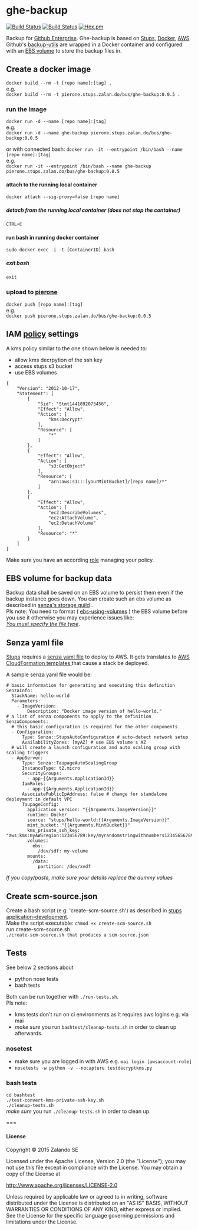 # ghe-backup

[![Build Status](https://travis-ci.org/zalando/ghe-backup.svg?branch=master)](https://travis-ci.org/zalando/ghe-backup)   [![Build Status](https://buildhive.cloudbees.com/job/zalando/job/ghe-backup/badge/icon)](https://buildhive.cloudbees.com/job/zalando/job/ghe-backup/)   [![Hex.pm](https://img.shields.io/hexpm/l/plug.svg)](https://github.com/zalando/ghe-backup/blob/master/LICENSE.txt)   

Backup for [Github Enterprise](https://enterprise.github.com/).
Ghe-backup is based on [Stups](https://stups.io/), [Docker](https://www.docker.com/), [AWS](https://aws.amazon.com).
Github's [backup-utils](https://github.com/github/backup-utils) are wrapped in a
Docker container and configured with an
[EBS volume](https://aws.amazon.com/de/ebs/) to store the backup files in.

## Create a docker image
```docker build --rm -t [repo name]:[tag] . ```  
e.g.  
```docker build --rm -t pierone.stups.zalan.do/bus/ghe-backup:0.0.5 . ```

### run the image  
```docker run -d --name [repo name]:[tag] ```  
e.g.  
```docker run -d --name ghe-backup pierone.stups.zalan.do/bus/ghe-backup:0.0.5 ```

or with connected bash:
```docker run -it --entrypoint /bin/bash --name [repo name]:[tag] ```    
e.g.  
```docker run -it --entrypoint /bin/bash --name ghe-backup pierone.stups.zalan.do/bus/ghe-backup:0.0.5 ```

#### attach to the running local container
```docker attach --sig-proxy=false [repo name] ```  
##### detach from the running local container (does not stop the container)
```CTRL+C ```  

#### run bash in running docker container
```sudo docker exec -i -t [ContainerID] bash ```
##### exit bash
```exit ```

### upload to [pierone](https://github.com/zalando-stups/pierone)
```docker push [repo name]:[tag]```  
e.g.  
```docker push pierone.stups.zalan.do/bus/ghe-backup:0.0.5```

## IAM [policy](http://docs.aws.amazon.com/IAM/latest/UserGuide/reference_policies.html) settings

A kms policy similar to the one shown below is needed to:   
* allow kms decrpytion of the ssh key
* access stups s3 bucket
* use EBS volumes
```  
{  
    "Version": "2012-10-17",  
    "Statement": [  
        {  
            "Sid": "Stmt1441892073456",  
            "Effect": "Allow",  
            "Action": [  
                "kms:Decrypt"  
            ],  
            "Resource": [   
                "*"  
            ]  
        },  
        {  
            "Effect": "Allow",  
            "Action": [  
                "s3:GetObject"  
            ],  
            "Resource": [  
                "arn:aws:s3:::[yourMintBucket]/[repo name]/*"  
            ]  
        },  
        {  
            "Effect": "Allow",  
            "Action": [  
                "ec2:DescribeVolumes",  
                "ec2:AttachVolume",  
                "ec2:DetachVolume"  
            ],  
            "Resource": "*"  
        }  
    ]  
}  
```   

Make sure you have an according [role](http://docs.aws.amazon.com/IAM/latest/UserGuide/id_roles.html) managing your policy.

## EBS volume for backup data
Backup data shall be saved on an EBS volume to persist them even if the backup
instance goes down. You can create such an ebs volume as described in [senza's storage guild](https://docs.stups.io/en/latest/user-guide/storage.html) .  
Pls note: You need to format ( [ebs-using-volumes](http://docs.aws.amazon.com/AWSEC2/latest/UserGuide/ebs-using-volumes.html) ) the EBS volume before you use it otherwise you may experience issues like:  
[_You must specify the file type_](https://forums.aws.amazon.com/thread.jspa?messageID=450413).  

## Senza yaml file
[Stups](https://stups.io/) requires a [senza yaml file](http://docs.stups.io/en/latest/components/senza.html#senza-info)
to deploy to AWS. It gets translates to
[AWS CloudFormation templates ](http://docs.aws.amazon.com/AWSCloudFormation/latest/UserGuide/template-guide.html)
that cause a stack be deployed.

A sample senza yaml file would be:  
```  
# basic information for generating and executing this definition   
SenzaInfo:  
  StackName: hello-world  
  Parameters:  
    - ImageVersion:
        Description: "Docker image version of hello-world."
# a list of senza components to apply to the definition
SenzaComponents:
  # this basic configuration is required for the other components
  - Configuration:
      Type: Senza::StupsAutoConfiguration # auto-detect network setup
      AvailabilityZones: [myAZ] # use EBS volume's AZ
  # will create a launch configuration and auto scaling group with scaling triggers
  - AppServer:
      Type: Senza::TaupageAutoScalingGroup
      InstanceType: t2.micro
      SecurityGroups:
        - app-{{Arguments.ApplicationId}}
      IamRoles:
        - app-{{Arguments.ApplicationId}}
      AssociatePublicIpAddress: false # change for standalone deployment in default VPC
      TaupageConfig:
        application_version: "{{Arguments.ImageVersion}}"
        runtime: Docker
        source: "stups/hello-world:{{Arguments.ImageVersion}}"
        mint_bucket: "{{Arguments.MintBucket}}"
        kms_private_ssh_key: "aws:kms:myAWSregion:123456789:key/myrandomstringwithnumbers123456567890"
        volumes:
          ebs:
            /dev/sdf: my-volume
        mounts:
          /data:
            partition: /dev/xvdf  
```
_If you copy/paste, make sure your details replace the dummy values_  


## Create scm-source.json
Create a bash script (e.g. 'create-scm-source.sh') as described in
[stups application-development](http://docs.stups.io/en/latest/user-guide/application-development.html).  
Make the script executable: ```chmod +x create-scm-source.sh ```  
run create-scm-source.sh  
```./create-scm-source.sh that produces a scm-source.json ```  


## Tests
See below 2 sections about
* python nose tests
* bash tests

Both can be run together with ```./run-tests.sh```.  
Pls note:

* kms tests don't run on ci environments as it requires aws logins e.g. via mai
* *make sure* you run ```bashtest/cleanup-tests.sh```  in order to clean up afterwards.

### nosetest
* make sure you are logged in with AWS e.g. ```mai login [awsaccount-role]```  
* ```nosetests -w python -v --nocapture testdecryptkms.py```  

### bash tests
``` cd bashtest ```  
``` ./test-convert-kms-private-ssh-key.sh ```  
``` ./cleanup-tests.sh ```  
*make sure* you run ```./cleanup-tests.sh``` in order to clean up.  

===
#### License


Copyright © 2015 Zalando SE

Licensed under the Apache License, Version 2.0 (the "License");
you may not use this file except in compliance with the License.
You may obtain a copy of the License at

http://www.apache.org/licenses/LICENSE-2.0

Unless required by applicable law or agreed to in writing, software
distributed under the License is distributed on an "AS IS" BASIS,
WITHOUT WARRANTIES OR CONDITIONS OF ANY KIND, either express or implied.
See the License for the specific language governing permissions and
limitations under the License.
